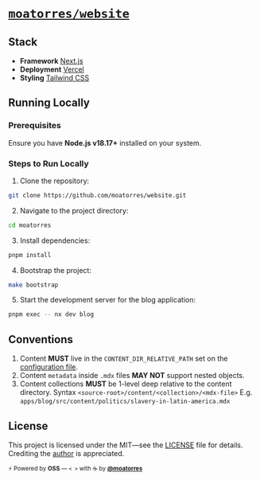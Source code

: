 # [`moatorres/website`](https://github.com/moatorres/website)

## Stack

- **Framework** [Next.js](https://nextjs.org/)
- **Deployment** [Vercel](https://vercel.com)
- **Styling** [Tailwind CSS](https://tailwindcss.com)

## Running Locally

### Prerequisites

Ensure you have **Node.js v18.17+** installed on your system.

### Steps to Run Locally

1. Clone the repository:

```sh
git clone https://github.com/moatorres/website.git
```

2. Navigate to the project directory:

```sh
cd moatorres
```

3. Install dependencies:

```sh
pnpm install
```

4. Bootstrap the project:

```sh
make bootstrap
```

5. Start the development server for the blog application:

```sh
pnpm exec -- nx dev blog
```

## Conventions

1.  Content **MUST** live in the `CONTENT_DIR_RELATIVE_PATH` set on the [configuration file](https://github.com/moatorres/website/blob/main/apps/blog/src/utils/config.ts).
2.  Content `metadata` inside `.mdx` files **MAY NOT** support nested objects.
3.  Content collections **MUST** be 1-level deep relative to the content directory.
    Syntax `<source-root>/content/<collection>/<mdx-file>`
    E.g. `apps/blog/src/content/politics/slavery-in-latin-america.mdx`

## License

This project is licensed under the MIT—see the [LICENSE](https://github.com/moatorres/website/blob/main/LICENSE) file for details. Crediting the [author](https://github.com/moatorres) is appreciated.

<sub>⚡️ Powered by **OSS** — `< >` with ☕️ by [**@moatorres**](https://github.com/moatorres)</sub>
